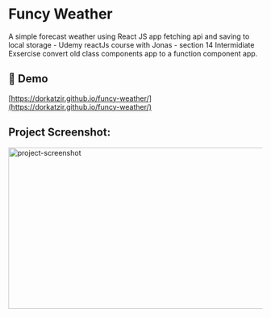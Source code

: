 <h1  id="title">Funcy Weather</h1>

<p id="description">A simple forecast weather using React JS app fetching api and saving to local storage - Udemy reactJs course with Jonas - section 14 Intermidiate Exsercise convert old class components app to a function component app.</p>

<h2>🚀 Demo</h2>

[https://dorkatzir.github.io/funcy-weather/](https://dorkatzir.github.io/funcy-weather/)

<h2>Project Screenshot:</h2>

<img src="https://dorkatzir.github.io/funcy-weather/repo-img/repo_640×320.png" alt="project-screenshot" width="640" height="320/">